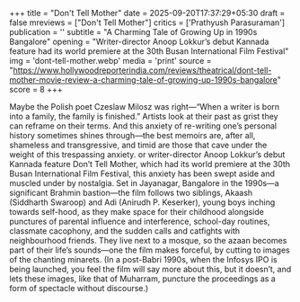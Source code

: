 +++
title = "Don't Tell Mother"
date = 2025-09-20T17:37:29+05:30
draft = false
mreviews = ["Don't Tell Mother"]
critics = ['Prathyush Parasuraman']
publication = ''
subtitle = "A Charming Tale of Growing Up in 1990s Bangalore"
opening = "Writer-director Anoop Lokkur’s debut Kannada feature had its world premiere at the 30th Busan International Film Festival"
img = 'dont-tell-mother.webp'
media = 'print'
source = "https://www.hollywoodreporterindia.com/reviews/theatrical/dont-tell-mother-movie-review-a-charming-tale-of-growing-up-1990s-bangalore"
score = 8
+++

Maybe the Polish poet Czeslaw Milosz was right—“When a writer is born into a family, the family is finished.” Artists look at their past as grist they can reframe on their terms. And this anxiety of re-writing one’s personal history sometimes shines through—the best memoirs are, after all, shameless and transgressive, and timid are those that cave under the weight of this trespassing anxiety. or writer-director Anoop Lokkur’s debut Kannada feature Don’t Tell Mother, which had its world premiere at the 30th Busan International Film Festival, this anxiety has been swept aside and muscled under by nostalgia. Set in Jayanagar, Bangalore in the 1990s—a significant Brahmin bastion—the film follows two siblings, Akaash (Siddharth Swaroop) and Adi (Anirudh P. Keserker), young boys inching towards self-hood, as they make space for their childhood alongside punctures of parental influence and interference, school-day routines, classmate cacophony, and the sudden calls and catfights with neighbourhood friends. They live next to a mosque, so the azaan becomes part of their life’s sounds—one the film makes forceful, by cutting to images of the chanting minarets. (In a post-Babri 1990s, when the Infosys IPO is being launched, you feel the film will say more about this, but it doesn’t, and lets these images, like that of Muharram, puncture the proceedings as a form of spectacle without discourse.)
